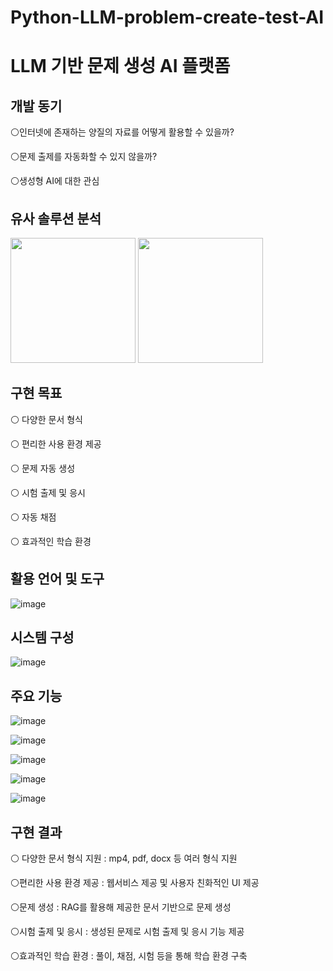# Python-LLM-problem-create-test-AI

# LLM 기반 문제 생성 AI 플랫폼
## 개발 동기
⚪인터넷에 존재하는 양질의 자료를 어떻게 활용할 수 있을까?

⚪문제 출제를 자동화할 수 있지 않을까?

⚪생성형 AI에 대한 관심

## 유사 솔루션 분석
<img src="https://github.com/user-attachments/assets/03805010-441d-46a6-b53a-a3863a27213c" width="200" height="200"/>
<img src="https://github.com/user-attachments/assets/f3dd2ea8-e42c-44ae-8090-55d6cad8dca3" width="200" height="200"/>

## 구현 목표
⚪ 다양한 문서 형식

⚪ 편리한 사용 환경 제공

⚪ 문제 자동 생성

⚪ 시험 출제 및 응시

⚪ 자동 채점

⚪ 효과적인 학습 환경

## 활용 언어 및 도구
![image](https://github.com/user-attachments/assets/633d9c9d-e55b-42d2-9781-27e781d23b12)

## 시스템 구성
![image](https://github.com/user-attachments/assets/55fb1e18-0977-4443-ab88-d5c4a25660e9)

## 주요 기능
![image](https://github.com/user-attachments/assets/eff8f706-bc7b-4be0-aa90-a50db31d05c5)


![image](https://github.com/user-attachments/assets/5d8f0fe4-cd2c-4d42-ada8-b389cb96a76a)


![image](https://github.com/user-attachments/assets/30723373-ac53-4f83-8e0b-c134231d599a)


![image](https://github.com/user-attachments/assets/12d2dbf0-0e0f-477d-871a-14f1af4ff327)


![image](https://github.com/user-attachments/assets/d6b49483-059a-46c7-bb6f-51135a3a3292)


## 구현 결과

⚪ 다양한 문서 형식 지원 : mp4, pdf, docx 등 여러 형식 지원

⚪편리한 사용 환경 제공 : 웹서비스 제공 및 사용자 친화적인 UI 제공 

⚪문제 생성 : RAG를 활용해 제공한 문서 기반으로 문제 생성

⚪시험 출제 및 응시 : 생성된 문제로 시험 출제 및 응시 기능 제공

⚪효과적인 학습 환경 : 풀이, 채점, 시험 등을 통해 학습 환경 구축







